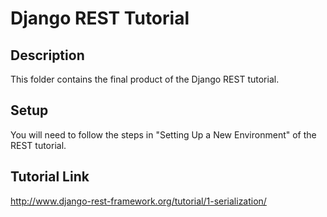 # Django REST Tutorial

## Description
This folder contains the final product of the Django REST tutorial.

## Setup
You will need to follow the steps in "Setting Up a New Environment" of the REST tutorial.

## Tutorial Link
http://www.django-rest-framework.org/tutorial/1-serialization/